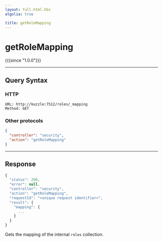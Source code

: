 ```yaml
---
layout: full.html.hbs
algolia: true

title: getRoleMapping
---
```



# getRoleMapping

{{{since "1.0.0"}}}



---

## Query Syntax

### HTTP

```http
URL: http://kuzzle:7512/roles/_mapping
Method: GET
```

### Other protocols

```json
{
  "controller": "security",
  "action": "getRoleMapping"
}
```

---

## Response

```javascript
{
  "status": 200,                     
  "error": null,                     
  "controller": "security",
  "action": "getRoleMapping",
  "requestId": "<unique request identifier>",
  "result": {
    "mapping": {
      ...
    }
  }
}
```

Gets the mapping of the internal `roles` collection.
